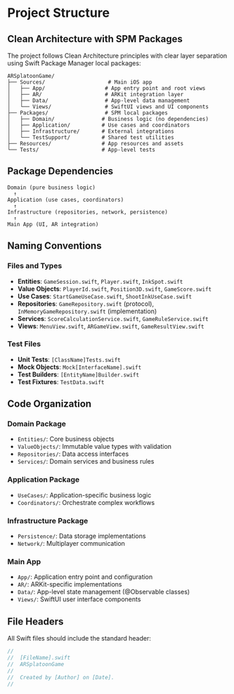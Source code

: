 # Project Structure

## Clean Architecture with SPM Packages

The project follows Clean Architecture principles with clear layer separation using Swift Package Manager local packages:

```
ARSplatoonGame/
├── Sources/                    # Main iOS app
│   ├── App/                   # App entry point and root views
│   ├── AR/                    # ARKit integration layer
│   ├── Data/                  # App-level data management
│   └── Views/                 # SwiftUI views and UI components
├── Packages/                  # SPM local packages
│   ├── Domain/               # Business logic (no dependencies)
│   ├── Application/          # Use cases and coordinators
│   ├── Infrastructure/       # External integrations
│   └── TestSupport/          # Shared test utilities
├── Resources/                # App resources and assets
└── Tests/                    # App-level tests
```

## Package Dependencies

```
Domain (pure business logic)
  ↑
Application (use cases, coordinators)
  ↑
Infrastructure (repositories, network, persistence)
  ↑
Main App (UI, AR integration)
```

## Naming Conventions

### Files and Types
- **Entities**: `GameSession.swift`, `Player.swift`, `InkSpot.swift`
- **Value Objects**: `PlayerId.swift`, `Position3D.swift`, `GameScore.swift`
- **Use Cases**: `StartGameUseCase.swift`, `ShootInkUseCase.swift`
- **Repositories**: `GameRepository.swift` (protocol), `InMemoryGameRepository.swift` (implementation)
- **Services**: `ScoreCalculationService.swift`, `GameRuleService.swift`
- **Views**: `MenuView.swift`, `ARGameView.swift`, `GameResultView.swift`

### Test Files
- **Unit Tests**: `[ClassName]Tests.swift`
- **Mock Objects**: `Mock[InterfaceName].swift`
- **Test Builders**: `[EntityName]Builder.swift`
- **Test Fixtures**: `TestData.swift`

## Code Organization

### Domain Package
- `Entities/`: Core business objects
- `ValueObjects/`: Immutable value types with validation
- `Repositories/`: Data access interfaces
- `Services/`: Domain services and business rules

### Application Package
- `UseCases/`: Application-specific business logic
- `Coordinators/`: Orchestrate complex workflows

### Infrastructure Package
- `Persistence/`: Data storage implementations
- `Network/`: Multiplayer communication

### Main App
- `App/`: Application entry point and configuration
- `AR/`: ARKit-specific implementations
- `Data/`: App-level state management (@Observable classes)
- `Views/`: SwiftUI user interface components

## File Headers
All Swift files should include the standard header:
```swift
//
//  [FileName].swift
//  ARSplatoonGame
//
//  Created by [Author] on [Date].
//
```